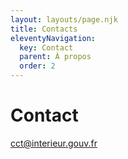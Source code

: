 ```yaml
---
layout: layouts/page.njk
title: Contacts
eleventyNavigation:
  key: Contact
  parent: À propos
  order: 2
---
```

# Contact
<cct@interieur.gouv.fr>
